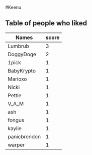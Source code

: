 #Keenu
## Table of people who liked
Names | score
--- | ---
Lumbrub | 3
DoggyDoge | 2
1pick | 1
BabyKrypto | 1
Marioxo | 1
Nicki | 1
Pettle | 1
V_A_M | 1
ash | 1
fongus | 1
kaylie | 1
panicbrendon | 1
warper | 1
